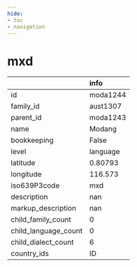 ```yaml
---
hide:
- toc
- navigation
---
```

# mxd
|                      | info     |
|:---------------------|:---------|
| id                   | moda1244 |
| family_id            | aust1307 |
| parent_id            | moda1243 |
| name                 | Modang   |
| bookkeeping          | False    |
| level                | language |
| latitude             | 0.80793  |
| longitude            | 116.573  |
| iso639P3code         | mxd      |
| description          | nan      |
| markup_description   | nan      |
| child_family_count   | 0        |
| child_language_count | 0        |
| child_dialect_count  | 6        |
| country_ids          | ID       |